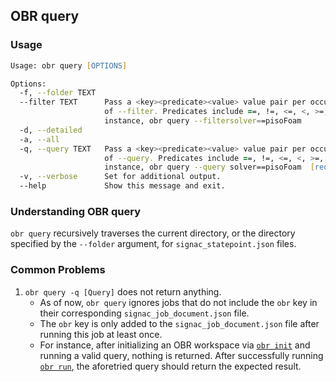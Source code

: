 ## OBR query

### Usage
```zsh
Usage: obr query [OPTIONS]

Options:
  -f, --folder TEXT
  --filter TEXT      Pass a <key><predicate><value> value pair per occurrence
                     of --filter. Predicates include ==, !=, <=, <, >=, >. For
                     instance, obr query --filtersolver==pisoFoam
  -d, --detailed
  -a, --all
  -q, --query TEXT   Pass a <key><predicate><value> value pair per occurrence
                     of --query. Predicates include ==, !=, <=, <, >=, >. For
                     instance, obr query --query solver==pisoFoam  [required]
  -v, --verbose      Set for additional output.
  --help             Show this message and exit.
```

### Understanding OBR query
`obr query` recursively traverses the current directory, or the directory specified by the `--folder` argument, for `signac_statepoint.json` files.

### Common Problems

1. `obr query -q [Query]` does not return anything.
     - As of now, `obr query` ignores jobs that do not include the `obr` key in their corresponding `signac_job_document.json` file.
     - The `obr` key is only added to the `signac_job_document.json` file after running this job at least once.
     - For instance, after initializing an OBR workspace via [`obr init`](init.md) and running a valid query, nothing is returned. After successfully running [`obr run`](run.md), the aforetried query should return the expected result.